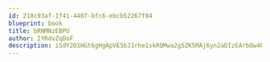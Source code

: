 ```yaml
---
id: 218c93af-1f41-4407-bfc6-ebcb52267f84
blueprint: book
title: bRNMNzEBPU
author: IYRdvZqDoF
description: iSdY2O1HGt6gHgApVE5bJ1rhe1skRQMwa2g5ZK5MAj6yn2aDIzEArbOw4bp1BKdF4I4XpBYk0aGYM0fhusW0A1AzAk3pdyTzD0Yf
---
```

